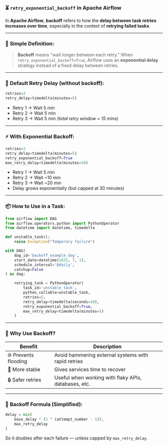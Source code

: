 ### ⏳ `retry_exponential_backoff` in Apache Airflow

In **Apache Airflow**, **backoff** refers to how the **delay between task retries increases over time**, especially in the context of **retrying failed tasks**.

---

### 🧠 **Simple Definition:**

> **Backoff** means "wait longer between each retry."
> When `retry_exponential_backoff=True`, Airflow uses an **exponential delay** strategy instead of a fixed delay between retries.

---

### 🔁 **Default Retry Delay (without backoff):**

```python
retries=3
retry_delay=timedelta(minutes=5)
```

* Retry 1 → Wait 5 min
* Retry 2 → Wait 5 min
* Retry 3 → Wait 5 min
  *(total retry window = 15 mins)*

---

### ⚡ **With Exponential Backoff:**

```python
retries=3
retry_delay=timedelta(minutes=5)
retry_exponential_backoff=True
max_retry_delay=timedelta(minutes=30)
```

* Retry 1 → Wait 5 min
* Retry 2 → Wait \~10 min
* Retry 3 → Wait \~20 min
* Delay grows exponentially (but capped at 30 minutes)

---

### 📦 **How to Use in a Task:**

```python
from airflow import DAG
from airflow.operators.python import PythonOperator
from datetime import datetime, timedelta

def unstable_task():
    raise Exception("Temporary failure")

with DAG(
    dag_id='backoff_example_dag',
    start_date=datetime(2025, 7, 1),
    schedule_interval='@daily',
    catchup=False
) as dag:

    retrying_task = PythonOperator(
        task_id='unstable_task',
        python_callable=unstable_task,
        retries=5,
        retry_delay=timedelta(seconds=30),
        retry_exponential_backoff=True,
        max_retry_delay=timedelta(minutes=5)
    )
```

---

### 📌 **Why Use Backoff?**

| Benefit              | Description                                          |
| -------------------- | ---------------------------------------------------- |
| 🌐 Prevents flooding | Avoid hammering external systems with rapid retries  |
| 🧘 More stable       | Gives services time to recover                       |
| 🔒 Safer retries     | Useful when working with flaky APIs, databases, etc. |

---

### 🧮 **Backoff Formula (Simplified):**

```python
delay = min(
    base_delay * (2 ^ (attempt_number - 1)),
    max_retry_delay
)
```

So it doubles after each failure — unless capped by `max_retry_delay`.
